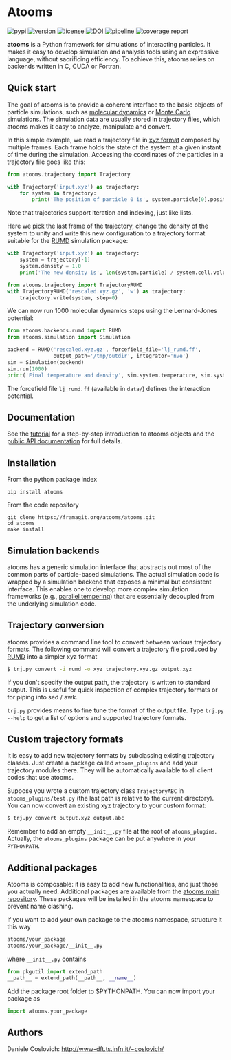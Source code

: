 Atooms
======

[![pypi](https://img.shields.io/pypi/v/atooms.svg)](https://pypi.python.org/pypi/atooms/)
[![version](https://img.shields.io/pypi/pyversions/atooms.svg)](https://pypi.python.org/pypi/atooms/)
[![license](https://img.shields.io/pypi/l/atooms.svg)](https://en.wikipedia.org/wiki/GNU_General_Public_License)
[![DOI](https://zenodo.org/badge/DOI/10.5281/zenodo.1183301.svg)](https://doi.org/10.5281/zenodo.1183301)
[![pipeline](https://framagit.org/atooms/atooms/badges/develop/pipeline.svg)](https://framagit.org/atooms/atooms/badges/develop/pipeline.svg)
[![coverage report](https://framagit.org/atooms/atooms/badges/develop/coverage.svg)](https://framagit.org/atooms/atooms/-/commits/develop)

**atooms** is a Python framework for simulations of interacting particles. It makes it easy to develop simulation and analysis tools using an expressive language, without sacrificing efficiency. To achieve this, atooms relies on backends written in C, CUDA or Fortran.

Quick start
-----------

The goal of atooms is to provide a coherent interface to the basic objects of particle simulations, such as [molecular dynamics](https://en.wikipedia.org/wiki/Molecular_dynamics) or [Monte Carlo](https://en.wikipedia.org/wiki/Monte_Carlo_method_in_statistical_physics) simulations. 
The simulation data are usually stored in trajectory files, which atooms makes it easy to analyze, manipulate and convert.

In this simple example, we read a trajectory file in [xyz format](https://en.wikipedia.org/wiki/XYZ_format) composed by multiple frames. Each frame holds the state of the system at a given instant of time during the simulation. Accessing the coordinates of the particles in a trajectory file goes like this:
```python
from atooms.trajectory import Trajectory

with Trajectory('input.xyz') as trajectory:
    for system in trajectory:
        print('The position of particle 0 is', system.particle[0].position)
```
Note that trajectories support iteration and indexing, just like lists.

Here we pick the last frame of the trajectory, change the density of the system to unity and write this new configuration to a trajectory format suitable for the [RUMD](http://rumd.org) simulation package:
```python
with Trajectory('input.xyz') as trajectory:
    system = trajectory[-1]
    system.density = 1.0
    print('The new density is', len(system.particle) / system.cell.volume)

from atooms.trajectory import TrajectoryRUMD
with TrajectoryRUMD('rescaled.xyz.gz', 'w') as trajectory:
    trajectory.write(system, step=0)
```

We can now run 1000 molecular dynamics steps using the Lennard-Jones potential:
```python
from atooms.backends.rumd import RUMD
from atooms.simulation import Simulation

backend = RUMD('rescaled.xyz.gz', forcefield_file='lj_rumd.ff', 
               output_path='/tmp/outdir', integrator='nve')
sim = Simulation(backend)
sim.run(1000)
print('Final temperature and density', sim.system.temperature, sim.system.density)
```
The forcefield file `lj_rumd.ff` (available in `data/`) defines the interaction potential.

Documentation
-------------
See the [tutorial](https://www-dft.ts.infn.it/~coslovich/atooms/) for a step-by-step introduction to atooms objects and the [public API documentation](https://www-dft.ts.infn.it/~coslovich/docs/api/atooms/) for full details. 

Installation
------------
From the python package index
```
pip install atooms
```

From the code repository
```
git clone https://framagit.org/atooms/atooms.git
cd atooms
make install
```

Simulation backends
-------------------
atooms has a generic simulation interface that abstracts out most of the common parts of particle-based simulations. The actual simulation code is wrapped by a simulation backend that exposes a minimal but consistent interface. This enables one to develop more complex simulation frameworks (e.g., [parallel tempering](https://framagit.org/atooms/parallel_tempering)) that are essentially decoupled from the underlying simulation code.

Trajectory conversion
---------------------
atooms provides a command line tool to convert between various trajectory formats. The following command will convert a trajectory file produced by [RUMD](http://rumd.org) into a simpler xyz format

```bash
$ trj.py convert -i rumd -o xyz trajectory.xyz.gz output.xyz
```
If you don't specify the output path, the trajectory is written to standard output. This is useful for quick inspection of complex trajectory formats or for piping into sed / awk.

`trj.py` provides means to fine tune the format of the output file. Type `trj.py --help` to get a list of options and supported trajectory formats.

Custom trajectory formats 
-------------------------
It is easy to add new trajectory formats by subclassing existing trajectory classes. Just create a package called
`atooms_plugins` and add your trajectory modules there. They will be automatically
available to all client codes that use atooms.

Suppose you wrote a custom trajectory class `TrajectoryABC` in
`atooms_plugins/test.py` (the last path is relative to the current
directory). You can now convert an existing xyz trajectory to your custom
format:

```bash
$ trj.py convert output.xyz output.abc
```

Remember to add an empty `__init__.py` file at the root of `atooms_plugins`. 
Actually, the `atooms_plugins` package can be put anywhere in your `PYTHONPATH`.

Additional packages 
-------------------
Atooms is composable: it is easy to add new functionalities, and just those you actually need.
Additional packages are available from the [atooms main repository](https://framagit.org/atooms).
These packages will be installed in the atooms namespace to prevent name clashing.

If you want to add your own package to the atooms namespace, structure it this way
```bash
atooms/your_package
atooms/your_package/__init__.py
```

where ```__init__.py``` contains

```python
from pkgutil import extend_path
__path__ = extend_path(__path__, __name__)
```

Add the package root folder to $PYTHONPATH. You can now import your package as

```python
import atooms.your_package
```

Authors
-------
Daniele Coslovich: http://www-dft.ts.infn.it/~coslovich/
